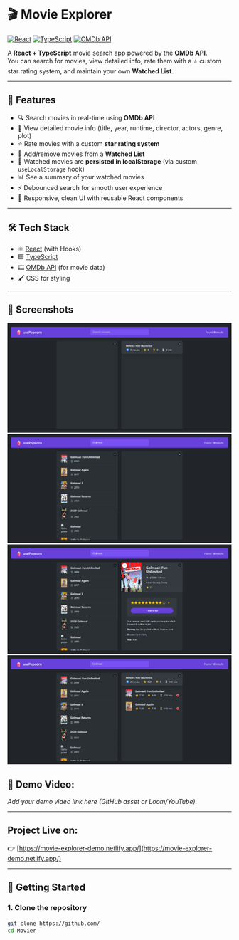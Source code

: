 # 🎬 Movie Explorer

[![React](https://img.shields.io/badge/React-18-blue?logo=react)](https://react.dev/)
[![TypeScript](https://img.shields.io/badge/TypeScript-5-blue?logo=typescript)](https://www.typescriptlang.org/)
[![OMDb API](https://img.shields.io/badge/API-OMDb-orange?logo=imdb)](https://www.omdbapi.com/)

A **React + TypeScript** movie search app powered by the **OMDb API**.  
You can search for movies, view detailed info, rate them with a ⭐ custom star rating system, and maintain your own **Watched List**.  

---

## 🌟 Features
- 🔍 Search movies in real-time using **OMDb API**  
- 📖 View detailed movie info (title, year, runtime, director, actors, genre, plot)  
- ⭐ Rate movies with a custom **star rating system**  
- 📌 Add/remove movies from a **Watched List**  
- 💾 Watched movies are **persisted in localStorage** (via custom `useLocalStorage` hook)  
- 📊 See a summary of your watched movies  
- ⚡ Debounced search for smooth user experience  
- 🎨 Responsive, clean UI with reusable React components  

---

## 🛠️ Tech Stack
- ⚛️ [React](https://react.dev/) (with Hooks)  
- 🟦 [TypeScript](https://www.typescriptlang.org/)  
- 🎞️ [OMDb API](https://www.omdbapi.com/) (for movie data)  
- 🖌️ CSS for styling  

---

## 📸 Screenshots
![App Screenshot](/public/screenshots/demo1.png)  
![App Screenshot](/public/screenshots/demo2.png)
![App Screenshot](/public/screenshots/demo3.png)
![App Screenshot](/public/screenshots/demo4.png)  

## 🎥 Demo Video:
_Add your demo video link here (GitHub asset or Loom/YouTube)._

---

## Project Live on:
👉 [https://movie-explorer-demo.netlify.app/](https://movie-explorer-demo.netlify.app/)  

---

## 🚀 Getting Started

### 1. Clone the repository
```bash
git clone https://github.com/
cd Movier
